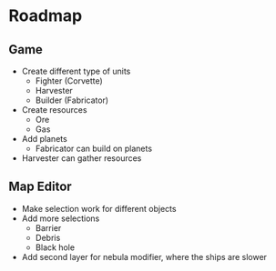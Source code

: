 # Roadmap

## Game

- Create different type of units
  - Fighter (Corvette)
  - Harvester
  - Builder (Fabricator)
- Create resources
  - Ore
  - Gas
- Add planets
  - Fabricator can build on planets
- Harvester can gather resources

## Map Editor

- Make selection work for different objects
- Add more selections
  - Barrier
  - Debris
  - Black hole
- Add second layer for nebula modifier, where the ships are slower
